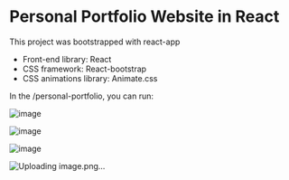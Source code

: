 # Personal Portfolio Website in React

This project was bootstrapped with react-app

- Front-end library: React
- CSS framework: React-bootstrap
- CSS animations library: Animate.css

In the /personal-portfolio, you can run:

![image](https://github.com/user-attachments/assets/b83b4f80-4a73-452c-8f37-41cd59310841)

![image](https://github.com/user-attachments/assets/70360c82-2ae6-4ffe-8068-ccf5caa2896f)

![image](https://github.com/user-attachments/assets/528de440-b5f9-4d2a-a61c-37f3645094d3)

![Uploading image.png…]()
